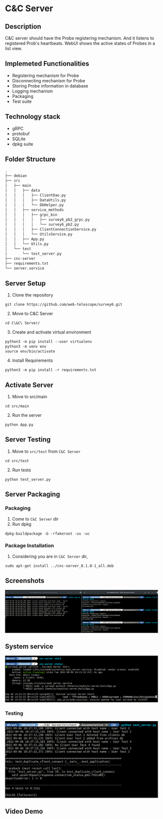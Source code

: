 # C&C Server

## Description
C&C server should have the Probe registering mechanism. And it listens to registered Prob's heartbeats.  WebUI shows the active states of Probes in a list view.

## Implemeted Functionalities
* Registering mechanism for Probe
* Disconnecting mechanism for Probe
* Storing Probe information in database
* Logging mechanism
* Packaging
* Test suite

## Technology stack
* gRPC
* protobuf
* SQLite
* dpkg suite

## Folder Structure
```
.
├── debian
├── src
│   ├── main
│   │   ├── data
│   │   │   ├── ClientDao.py
│   │   │   ├── DataUtils.py
│   │   │   └── DbHelper.py
│   │   ├── service_methods
│   │   │   ├── grpc_bin
│   │   │   │   ├── survey6_pb2_grpc.py
│   │   │   │   └── survey6_pb2.py
│   │   │   ├── ClientConnectionService.py
│   │   │   └── UtilsService.py
│   │   ├── App.py
│   │   └── Utils.py
│   └── test
│       └── test_server.py
├── cnc-server
├── requirements.txt
└── server.service
```

## Server Setup
1. Clone the repository
```
git clone https://github.com/web-telescope/survey6.git
```
2. Move to C&C Server
```
cd C\&C\ Server/
```
3. Create and activate virtual environment
```
python3 -m pip install --user virtualenv
python3 -m venv env
source env/bin/activate
```
4. Install Requirements
```
python3 -m pip install -r requirements.txt
```

## Activate Server
1. Move to src/main
```
cd src/main
```
2. Run the server
```
python App.py
```

## Server Testing
1. Move to `src/test` from `C&C Server`
```
cd src/test
```
2. Run tests
```
python test_server.py
```
## Server Packaging

### Packaging
1. Come to `C&C Server` dir
2. Run dpkg
```
dpkg-buildpackage -b -rfakeroot -us -uc
```

### Package Installation
1. Considering you are in `C&C Server` dir,
``` 
sudo apt-get install ../cnc-server_0.1.0-1_all.deb
```

## Screenshots
![](./screenshots/clientTest.png)

## System service
![](./screenshots/system_service.png)

### Testing
![](./screenshots/testcases.png)


## Video Demo